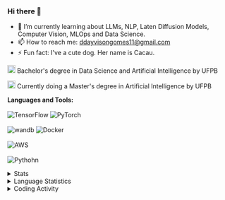 ### Hi there 👋

- 🌱 I’m currently learning about LLMs, NLP, Laten Diffusion Models, Computer Vision, MLOps and Data Science.
- 📫 How to reach me: ddayvisongomes11@gmail.com
- ⚡ Fun fact: I've a cute dog. Her name is Cacau.

<img width="18" src="https://www.ufpb.br/ufpb/image-base/logo-ufpb-dark.png"> Bachelor's degree in Data Science and Artificial Intelligence by UFPB

<img width="18" src="https://www.ufpb.br/ufpb/image-base/logo-ufpb-dark.png"> Currently doing a Master's degree in Artificial Intelligence by UFPB

**Languages and Tools:**
<br><br/>
![TensorFlow](https://img.shields.io/badge/TensorFlow-%23FF6F00.svg?style=for-the-badge&logo=TensorFlow&logoColor=white)
![PyTorch](https://img.shields.io/badge/PyTorch-%23EE4C2C.svg?style=for-the-badge&logo=PyTorch&logoColor=white)
<br><br/>
![wandb]([https://img.shields.io/badge/mlflow-%23d9ead3.svg?style=for-the-badge&logo=numpy&logoColor=blue](https://img.shields.io/badge/Weights_&_Biases-FFCC33?style=for-the-badge&logo=WeightsAndBiases&logoColor=black))
![Docker](https://img.shields.io/badge/docker-%230db7ed.svg?style=for-the-badge&logo=docker&logoColor=white)
<br><br/>
![AWS](https://img.shields.io/badge/AWS-%23FF9900.svg?style=for-the-badge&logo=amazon-aws&logoColor=white)
<br><br/>
![Pythohn](https://img.shields.io/badge/python-3670A0?style=for-the-badge&logo=python&logoColor=ffdd54)


<details>
  <summary>
   Stats
  </summary></br>
   <div style="display: flex">
<a href="https://github.com/DayvisonGomes/github-readme-stats">
  <img align="center" width="400px" src="https://github-readme-stats.vercel.app/api?include_all_commits=true&username=DayvisonGomes&count_private=true&show_icons=true&theme=tokyonight" />
</a>
  <br><br/>
<a href="https://github.com/anuraghazra/github-readme-stats">
  <img align="center" width="400px" src="https://github-readme-stats.vercel.app/api/top-langs/?username=danhenriquex&layout=compact&theme=tokyonight" />
</a>

</div>

<br/>
</details>



<details>
  <summary>
    Language Statistics
  </summary></br>
  
  <img src="https://wakatime.com/share/@DayvisonGomes/f8674036-d5b4-49f6-83d2-146bd8e6dd01.svg" height="400" style="border-radius: 10px"/>

  </details>
  
 <details>
  <summary>
    Coding Activity
  </summary>
  <img src="https://wakatime.com/share/@DayvisonGomes/7a73951d-1bee-4ef9-892f-6b9c300bd6ae.svg" height="400"  style="border-radius: 10px"/>
  </details>
